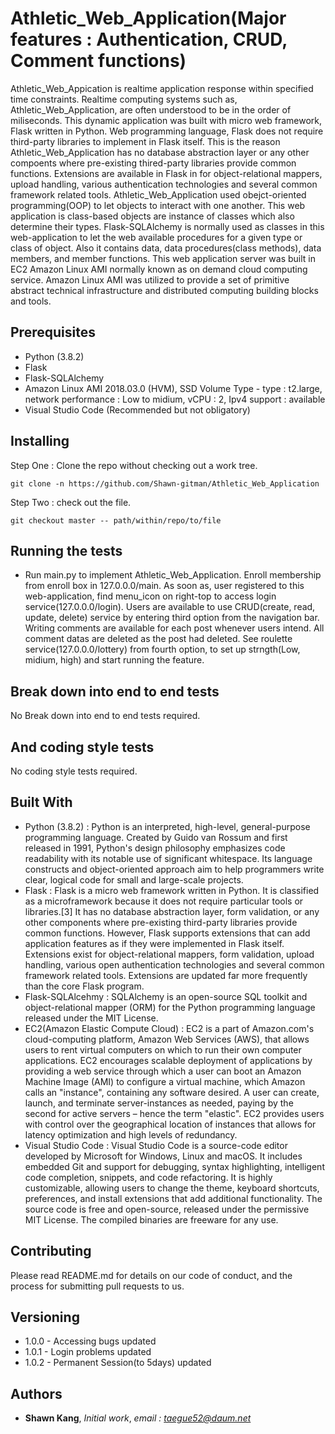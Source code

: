 # Athletic_Web_Application(Major features : Authentication, CRUD, Comment functions)
 Athletic_Web_Appication is realtime application response within specified time constraints. Realtime computing systems such as, Athletic_Web_Application, are often understood to be in the order of miliseconds. This dynamic application was built with micro web framework, Flask written in Python. Web programming language, Flask does not require third-party libraries to implement in Flask itself. This is the reason Athletic_Web_Application has no database abstraction layer or any other compoents where pre-existing thired-party libraries provide common functions. Extensions are available in Flask in for object-relational mappers, upload handling, various authentication technologies and several common framework related tools. Athletic_Web_Application used obejct-oriented programming(OOP) to let objects to interact with one another. This web application is class-based objects are instance of classes which also determine their types. Flask-SQLAlchemy is normally used as classes in this web-application to let the web available procedures for a given type or class of object. Also it contains data, data procedures(class methods), data members, and member functions. This web application server was built in EC2 Amazon Linux AMI normally known as on demand cloud computing service. Amazon Linux AMI was utilized to provide a set of primitive abstract technical infrastructure and distributed computing building blocks and tools.

## Prerequisites

* Python (3.8.2)
* Flask
* Flask-SQLAlchemy
* Amazon Linux AMI 2018.03.0 (HVM), SSD Volume Type - type : t2.large, network performance : Low to midium, vCPU : 2, Ipv4 support : available
* Visual Studio Code (Recommended but not obligatory)

## Installing

Step One : Clone the repo without checking out a work tree.
```
git clone -n https://github.com/Shawn-gitman/Athletic_Web_Application
```
Step Two : check out the file.
```
git checkout master -- path/within/repo/to/file
```

## Running the tests

* Run main.py to implement Athletic_Web_Application. Enroll membership from enroll box in 127.0.0.0/main. As soon as, user registered to this web-application, find menu_icon on right-top to access login service(127.0.0.0/login). Users are available to use CRUD(create, read, update, delete) service by entering third option from the navigation bar. Writing comments are available for each post whenever users intend. All comment datas are deleted as the post had deleted. See roulette service(127.0.0.0/lottery) from fourth option, to set up strngth(Low, midium, high) and start running the feature.

## Break down into end to end tests

No Break down into end to end tests required.

## And coding style tests

No coding style tests required.

## Built With

* Python (3.8.2) : Python is an interpreted, high-level, general-purpose programming language. Created by Guido van Rossum and first released in 1991, Python's design philosophy emphasizes code readability with its notable use of significant whitespace. Its language constructs and object-oriented approach aim to help programmers write clear, logical code for small and large-scale projects.
* Flask : Flask is a micro web framework written in Python. It is classified as a microframework because it does not require particular tools or libraries.[3] It has no database abstraction layer, form validation, or any other components where pre-existing third-party libraries provide common functions. However, Flask supports extensions that can add application features as if they were implemented in Flask itself. Extensions exist for object-relational mappers, form validation, upload handling, various open authentication technologies and several common framework related tools. Extensions are updated far more frequently than the core Flask program.
* Flask-SQLAlcehmy : SQLAlchemy is an open-source SQL toolkit and object-relational mapper (ORM) for the Python programming language released under the MIT License.
* EC2(Amazon Elastic Compute Cloud) : EC2 is a part of Amazon.com's cloud-computing platform, Amazon Web Services (AWS), that allows users to rent virtual computers on which to run their own computer applications. EC2 encourages scalable deployment of applications by providing a web service through which a user can boot an Amazon Machine Image (AMI) to configure a virtual machine, which Amazon calls an "instance", containing any software desired. A user can create, launch, and terminate server-instances as needed, paying by the second for active servers – hence the term "elastic". EC2 provides users with control over the geographical location of instances that allows for latency optimization and high levels of redundancy.
* Visual Studio Code : Visual Studio Code is a source-code editor developed by Microsoft for Windows, Linux and macOS. It includes embedded Git and support for debugging, syntax highlighting, intelligent code completion, snippets, and code refactoring. It is highly customizable, allowing users to change the theme, keyboard shortcuts, preferences, and install extensions that add additional functionality. The source code is free and open-source, released under the permissive MIT License. The compiled binaries are freeware for any use.

## Contributing

Please read README.md for details on our code of conduct, and the process for submitting pull requests to us.

## Versioning

* 1.0.0 - Accessing bugs updated
* 1.0.1 - Login problems updated
* 1.0.2 - Permanent Session(to 5days) updated

## Authors

* **Shawn Kang**,  *Initial work*,  *email : taegue52@daum.net*
